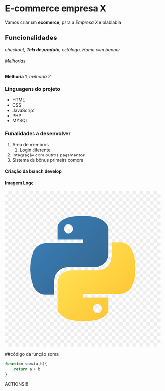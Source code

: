 # E-commerce empresa X

Vamos criar um **ecomerce**, para a *Empresa X* e blablabla

## Funcionalidades

_checkout, **Tela de produto**, catálogo, Home com banner_

###### Melhorias 
__Melhoria 1__, _melhoria 2_

### Linguagens do projeto

* HTML
* CSS
* JavaScript
* PHP
* MYSQL

### Funalidades a desenvolver

1. Área de membros
    1. Login diferente
2. Integração com outros pagamentos
3. Sistema de bônus primeira comora

#### Criação da branch develop

#### Imagem Logo
![logo do Python](/img/python.jpg)

##código da função soma

```javascript
function soma(a,b){
    return a + b
}
```

ACTIONS!!!
